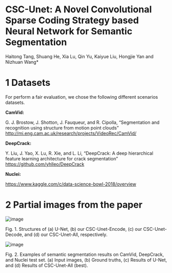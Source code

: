 # CSC-Unet: A Novel Convolutional Sparse Coding Strategy based Neural Network for Semantic Segmentation
  Haitong Tang, Shuang He, Xia Lu, Qin Yu, Kaiyue Liu, Hongjie Yan and Nizhuan Wang*

# 1 Datasets

For perform a fair evaluation, we chose the following different scenarios datasets.

**CamVid:**

G. J. Brostow, J. Shotton, J. Fauqueur, and R. Cipolla,  “Segmentation and recognition using structure from motion point clouds” 
http://mi.eng.cam.ac.uk/research/projects/VideoRec/CamVid/


**DeepCrack:**  

Y. Liu, J. Yao, X. Lu, R. Xie, and L. Li,  “DeepCrack: A deep hierarchical feature learning architecture for crack segmentation” 
https://github.com/yhlleo/DeepCrack

**Nuclei:** 

https://www.kaggle.com/c/data-science-bowl-2018/overview  

# 2 Partial images from the paper

![image](https://user-images.githubusercontent.com/32182817/127757796-d735c534-adf1-416a-af19-94e69a903a93.png)

Fig. 1.  Structures of (a) U-Net, (b) our CSC-Unet-Encode, (c) our CSC-Unet-Decode, and (d) our CSC-Unet-All, respectively.

![image](https://user-images.githubusercontent.com/32182817/127757650-35238581-8138-428e-b77f-6d7924e63cb8.png)

Fig. 2.  Examples of semantic segmentation results on CamVid, DeepCrack, and Nuclei test set. (a) Input images, (b) Ground truths, (c) Results of U-Net, and (d) Results of CSC-Unet-All (best).
